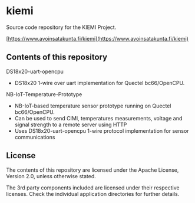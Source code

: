 # kiemi
Source code repository for the KIEMI Project.

[https://www.avoinsatakunta.fi/kiemi](https://www.avoinsatakunta.fi/kiemi)

Contents of this repository
---------------------------

DS18x20-uart-opencpu
 - DS18x20 1-wire over uart implementation for Quectel bc66/OpenCPU.


NB-IoT-Temperature-Prototype
- NB-IoT-based temperature sensor prototype running on Quectel bc66/OpenCPU.
- Can be used to send CIMI, temperatures measurements, voltage and signal strength to a remote server using HTTP
- Uses DS18x20-uart-opencpu 1-wire protocol implementation for sensor communications

License
-------

The contents of this repository are licensed under the Apache License, Version 2.0, unless otherwise stated.

The 3rd party components included are licensed under their respective licenses. Check the individual application directories for further details.


